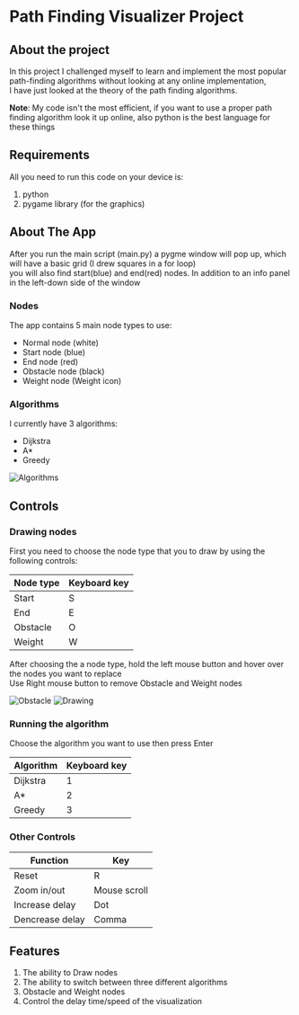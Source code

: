 Path Finding Visualizer Project
====================
About the project
-----------------
In this project I challenged myself to learn and implement the most popular path-finding algorithms without looking at any online implementation,  
I have just looked at the theory of the path finding algorithms.

**Note**: My code isn't the most efficient, if you want to use a proper path finding algorithm look it up online, also python is the best language for these things

Requirements
------------
All you need to run this code on your device is:
1. python
2. pygame library (for the graphics)

About The App
-------------
After you run the main script (main.py) a pygme window will pop up, which will have a basic grid (I drew squares in a for loop)  
you will also find start(blue) and end(red) nodes. In addition to an info panel in the left-down side of the window

### Nodes  
The app contains 5 main node types to use:
* Normal node   (white)
* Start node    (blue)
* End node      (red)
* Obstacle node (black)
* Weight node   (Weight icon)

### Algorithms  
I currently have 3 algorithms:
* Dijkstra
* A*
* Greedy

![Algorithms](https://user-images.githubusercontent.com/60931606/85296377-f7e9f880-b4a9-11ea-9d40-f13fa6a0744c.gif)


Controls
--------
### Drawing nodes  
First you need to choose the node type that you to draw by using the following controls:

|Node type|Keyboard key|
|---------|------------|
|  Start  |     S      |
|   End   |     E      |
|Obstacle |     O      |
| Weight  |     W      |



After choosing the a node type, hold the left mouse button and hover over the nodes you want to replace  
Use Right mouse button to remove Obstacle and Weight nodes


![Obstacle](https://user-images.githubusercontent.com/60931606/85296162-a2155080-b4a9-11ea-995f-2a32abc0a84e.gif)
![Drawing](https://user-images.githubusercontent.com/60931606/85296277-d0932b80-b4a9-11ea-9281-da5740aa237f.gif)


### Running the algorithm  
Choose the algorithm you want to use then press Enter

|Algorithm|Keyboard key|
|---------|------------|
|Dijkstra |     1      |
|   A*    |     2      |
| Greedy  |     3      |

### Other Controls
|   Function    |    Key     |
|---------------|------------|
|Reset          |     R      |
|Zoom in/out    |Mouse scroll|
|Increase delay |    Dot     |
|Dencrease delay|   Comma    |

Features
--------
1. The ability to Draw nodes
2. The ability to switch between three different algorithms
3. Obstacle and Weight nodes
4. Control the delay time/speed of the visualization
